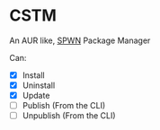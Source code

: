 # CSTM
An AUR like, [SPWN](https://github.com/Spu7Nix/SPWN-language) Package Manager

Can:
- [X] Install
- [X] Uninstall
- [X] Update
- [ ] Publish (From the CLI)
- [ ] Unpublish (From the CLI)
